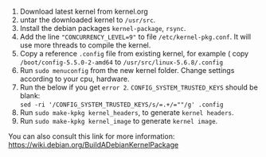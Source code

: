 1. Download latest kernel from kernel.org
2. untar the downloaded kernel to `/usr/src`.
3. Install the debian packages `kernel-package`, `rsync`.
4. Add the line `"CONCURRENCY_LEVEL=9"` to file `/etc/kernel-pkg.conf`. It will use more threads to compile the kernel.
5. Copy a reference `.config` file from existing kernel, for example ( copy `/boot/config-5.5.0-2-amd64` to `/usr/src/linux-5.6.8/.config`
6. Run `sudo menuconfig` from the new kernel folder. Change settings according to your cpu, hardware.
7. Run the below if you get `error 2`. `CONFIG_SYSTEM_TRUSTED_KEYS` should be blank:  
`sed -ri '/CONFIG_SYSTEM_TRUSTED_KEYS/s/=.+/=""/g' .config`
8. Run `sudo make-kpkg kernel_headers`, to generate `kernel headers`.
7. Run `sudo make-kpkg kernel_image` to generate `kernel image`.

You can also consult this link for more information:  
<https://wiki.debian.org/BuildADebianKernelPackage>
